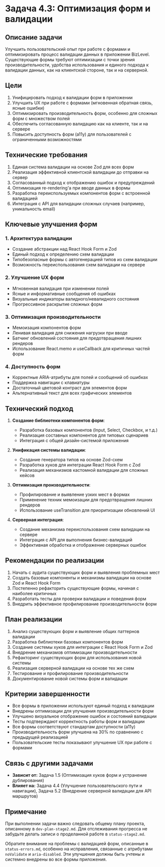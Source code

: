 # Задача 4.3: Оптимизация форм и валидации

## Описание задачи

Улучшить пользовательский опыт при работе с формами и оптимизировать процесс валидации данных в приложении BizLevel. Существующие формы требуют оптимизации с точки зрения производительности, удобства использования и единого подхода к валидации данных, как на клиентской стороне, так и на серверной.

## Цели

1. Унифицировать подход к валидации форм в приложении
2. Улучшить UX при работе с формами (мгновенная обратная связь, ясные ошибки)
3. Оптимизировать производительность форм, особенно для сложных форм с множеством полей
4. Обеспечить согласованную валидацию как на клиенте, так и на сервере
5. Повысить доступность форм (a11y) для пользователей с ограниченными возможностями

## Технические требования

1. Единая система валидации на основе Zod для всех форм
2. Реализация эффективной клиентской валидации до отправки на сервер
3. Согласованный подход к отображению ошибок и предупреждений
4. Оптимизация re-rendering'а при вводе данных в формы
5. Разработка переиспользуемых компонентов форм с встроенной валидацией
6. Интеграция с API для валидации сложных случаев (например, уникальность email)

## Ключевые улучшения форм

### 1. Архитектура валидации
- Создание абстракции над React Hook Form и Zod
- Единый подход к определению схем валидации
- Типобезопасные формы с автогенерацией типов из схем валидации
- Возможность переиспользования схем валидации на сервере

### 2. Улучшение UX форм
- Мгновенная валидация при изменении полей
- Ясные и информативные сообщения об ошибках
- Визуальные индикаторы валидного/невалидного состояния
- Прогрессивное раскрытие сложных форм

### 3. Оптимизация производительности
- Мемоизация компонентов форм
- Ленивая валидация для снижения нагрузки при вводе
- Батчинг обновлений состояния для предотвращения лишних рендеров
- Использование React.memo и useCallback для критичных частей форм

### 4. Доступность форм
- Корректные ARIA-атрибуты для полей и сообщений об ошибках
- Поддержка навигации с клавиатуры
- Достаточный цветовой контраст для элементов форм
- Альтернативный текст для всех графических элементов

## Технический подход

1. **Создание библиотеки компонентов форм**:
   - Разработка базовых компонентов (Input, Select, Checkbox, и т.д.)
   - Реализация составных компонентов для типовых сценариев
   - Интеграция с общей дизайн-системой приложения

2. **Унификация системы валидации**:
   - Создание генератора типов на основе Zod-схем
   - Разработка хуков для интеграции React Hook Form с Zod
   - Реализация механизмов кастомной валидации для сложных кейсов

3. **Оптимизация производительности**:
   - Профилирование и выявление узких мест в формах
   - Применение техник мемоизации для предотвращения лишних рендеров
   - Использование useTransition для приоритизации обновлений UI

4. **Серверная интеграция**:
   - Создание механизма переиспользования схем валидации на сервере
   - Интеграция с API для выполнения бизнес-валидаций
   - Эффективная обработка и отображение серверных ошибок

## Рекомендации по реализации

1. Начать с аудита существующих форм и выявления проблемных мест
2. Создать базовые компоненты и механизмы валидации на основе Zod и React Hook Form
3. Постепенно рефакторить существующие формы, начиная с наиболее критичных
4. Разработать тесты для проверки валидации и поведения форм
5. Внедрить эффективное профилирование производительности форм

## План реализации

1. Анализ существующих форм и выявление общих паттернов валидации
2. Разработка библиотеки базовых компонентов форм
3. Создание системы хуков для интеграции с React Hook Form и Zod
4. Внедрение механизмов оптимизации производительности
5. Рефакторинг существующих форм для использования новой системы
6. Реализация серверной валидации на основе тех же схем
7. Тестирование и профилирование производительности
8. Документирование новой системы форм и валидации

## Критерии завершенности

- Все формы в приложении используют единый подход к валидации
- Внедрены оптимизации для улучшения производительности форм
- Улучшено визуальное отображение ошибок и состояний валидации
- Тесты подтверждают корректность работы форм и валидации
- Все формы соответствуют стандартам доступности (a11y)
- Производительность форм улучшена на 30% по сравнению с предыдущей реализацией
- Пользовательские тесты показывают улучшение UX при работе с формами

## Связь с другими задачами

- **Зависит от:** Задача 1.5 (Оптимизация хуков форм и устранение дублирования)
- **Влияет на:** Задача 4.4 (Улучшение пользовательского пути и навигации), Задача 5.2 (Внедрение серверной валидации для API маршрутов)

## Примечание

При выполнении задачи важно следовать общему плану проекта, описанному в `dev-plan-stage2.md`. Для отслеживания прогресса не забудьте делать записи о проделанной работе в `status-stage2.md`.

Обратите внимание на проблемы с валидацией форм, описанные в `status-errors.md`, особенно на исправления, связанные с атрибутами `noValidate` и `aria-disabled`. Эти улучшения должны быть учтены и системно внедрены во все формы приложения. 